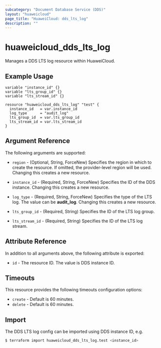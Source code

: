 ```yaml
---
subcategory: "Document Database Service (DDS)"
layout: "huaweicloud"
page_title: "HuaweiCloud: dds_lts_log"
description: ""
---
```


# huaweicloud_dds_lts_log

Manages a DDS LTS log resource within HuaweiCloud.

## Example Usage

```hcl
variable "instance_id" {}
variable "lts_group_id" {}
variable "lts_stream_id" {}

resource "huaweicloud_dds_lts_log" "test" {
  instance_id   = var.instance_id
  log_type      = "audit_log"
  lts_group_id  = var.lts_group_id
  lts_stream_id = var.lts_stream_id
}

```

## Argument Reference

The following arguments are supported:

* `region` - (Optional, String, ForceNew) Specifies the region in which to create the resource.
  If omitted, the provider-level region will be used. Changing this creates a new resource.

* `instance_id` - (Required, String, ForceNew) Specifies the ID of the DDS instance.
  Changing this creates a new resource.

* `log_type` - (Required, String, ForceNew) Specifies the type of the LTS log. The value can be **audit_log**.
  Changing this creates a new resource.

* `lts_group_id` - (Required, String) Specifies the ID of the LTS log group.

* `lts_stream_id` - (Required, String) Specifies the ID of the LTS log stream.

## Attribute Reference

In addition to all arguments above, the following attribute is exported:

* `id` - The resource ID. The value is DDS instance ID.

## Timeouts

This resource provides the following timeouts configuration options:

* `create` - Default is 60 minutes.
* `delete` - Default is 60 minutes.

## Import

The DDS LTS log config can be imported using DDS instance ID, e.g.

```bash
$ terraform import huaweicloud_dds_lts_log.test <instance_id>
```
